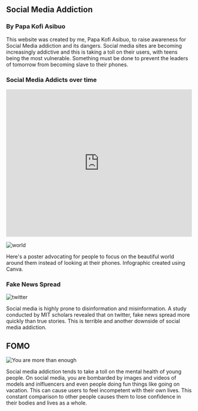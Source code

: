 ## Social Media Addiction

### By Papa Kofi Asibuo

This website was created by me, Papa Kofi Asibuo, to raise awareness for Social Media addiction and its dangers. Social media sites are becoming increasingly addictive and this is taking a toll on their users, with teens being the most vulnerable. Something must be done to prevent the leaders of tomorrow from becoming slave to their phones.

### Social Media Addicts over time

<iframe title="Number of Social Media Addicts over 5 years" aria-label="Interactive line chart" id="datawrapper-chart-dktf9" src="https://datawrapper.dwcdn.net/dktf9/1/" scrolling="no" frameborder="0" style="width: 0; min-width: 100% !important; border: none;" height="400"></iframe><script type="text/javascript">!function(){"use strict";window.addEventListener("message",(function(e){if(void 0!==e.data["datawrapper-height"]){var t=document.querySelectorAll("iframe");for(var a in e.data["datawrapper-height"])for(var r=0;r<t.length;r++){if(t[r].contentWindow===e.source)t[r].style.height=e.data["datawrapper-height"][a]+"px"}}}))}();
</script>

![world](https://user-images.githubusercontent.com/71460438/146305425-ba5fb642-346b-46ae-9563-aa3e5a84935d.png)

Here's a poster advocating for people to focus on the beautiful world around them instead of looking at their phones. Infographic created using Canva.

### Fake News Spread

![twitter](https://user-images.githubusercontent.com/71460438/146306061-f4f80b23-d611-4395-bb46-28244651091c.png)

Social media is highly prone to disinformation and misinformation. A study conducted by MIT scholars revealed that on twitter, fake news spread more quickly than true stories. This is terrible and another downside of social media addiction.

## FOMO

![You are more than enough](https://user-images.githubusercontent.com/71460438/146307774-156204f5-2052-42e7-9e35-400d4cc014bb.png)

Social media addiction tends to take a toll on the mental health of young people. On social media, you are bombarded by images and videos of models and inlfluencers and even people doing fun things like going on vacation. This can cause users to feel incompetent with their own lives. This constant comparison to other people causes them to lose confidence in their bodies and lives as a whole.
